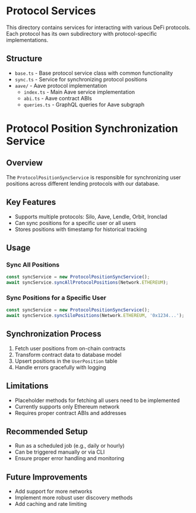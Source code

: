 # Protocol Services

This directory contains services for interacting with various DeFi protocols. Each protocol has its own subdirectory with protocol-specific implementations.

## Structure

- `base.ts` - Base protocol service class with common functionality
- `sync.ts` - Service for synchronizing protocol positions
- `aave/` - Aave protocol implementation
  - `index.ts` - Main Aave service implementation
  - `abi.ts` - Aave contract ABIs
  - `queries.ts` - GraphQL queries for Aave subgraph

# Protocol Position Synchronization Service

## Overview
The `ProtocolPositionSyncService` is responsible for synchronizing user positions across different lending protocols with our database.

## Key Features
- Supports multiple protocols: Silo, Aave, Lendle, Orbit, Ironclad
- Can sync positions for a specific user or all users
- Stores positions with timestamp for historical tracking

## Usage

### Sync All Positions
```typescript
const syncService = new ProtocolPositionSyncService();
await syncService.syncAllProtocolPositions(Network.ETHEREUM);
```

### Sync Positions for a Specific User
```typescript
const syncService = new ProtocolPositionSyncService();
await syncService.syncSiloPositions(Network.ETHEREUM, '0x1234...');
```

## Synchronization Process
1. Fetch user positions from on-chain contracts
2. Transform contract data to database model
3. Upsert positions in the `UserPosition` table
4. Handle errors gracefully with logging

## Limitations
- Placeholder methods for fetching all users need to be implemented
- Currently supports only Ethereum network
- Requires proper contract ABIs and addresses

## Recommended Setup
- Run as a scheduled job (e.g., daily or hourly)
- Can be triggered manually or via CLI
- Ensure proper error handling and monitoring

## Future Improvements
- Add support for more networks
- Implement more robust user discovery methods
- Add caching and rate limiting
